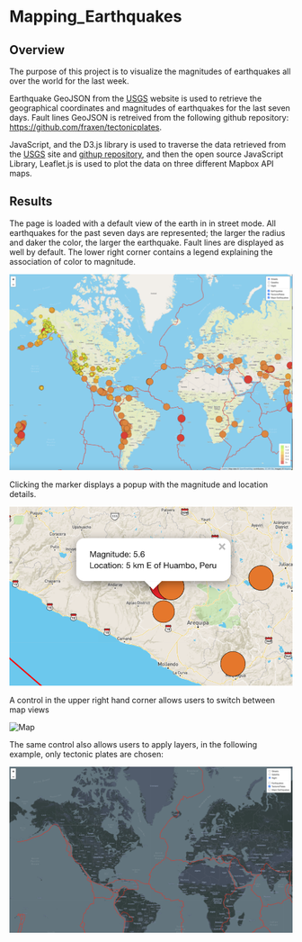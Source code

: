 # Mapping_Earthquakes


## Overview

The purpose of this project is to visualize the magnitudes of earthquakes all over the world for the last week.

Earthquake GeoJSON from the [USGS](https://earthquake.usgs.gov/earthquakes/feed/v1.0/geojson.php)  website is used to retrieve the geographical coordinates and magnitudes of earthquakes for the last seven days.  Fault lines GeoJSON is retreived from the following github repository: https://github.com/fraxen/tectonicplates.

JavaScript, and the D3.js library is used to traverse the data retrieved from the [USGS](https://earthquake.usgs.gov/earthquakes/feed/v1.0/geojson.php) site and [githup repository](https://github.com/fraxen/tectonicplates), and then the open source JavaScript Library, Leaflet.js is used to plot the data on three different Mapbox API maps.

## Results

The page is loaded with a default view of the earth in in street mode. All earthquakes for the past seven days are represented; the larger the radius and daker the color, the larger the earthquake.  Fault lines are displayed as well by default. The lower right corner contains a legend explaining the association of color to magnitude.

![Default View](/Earthquake_Challenge/Resources/Default.png)

Clicking the marker displays a popup with the magnitude and location details. 

![Popup](/Earthquake_Challenge/Resources/Popup.png)

A control in the upper right hand corner allows users to switch between map views

![Map](/Earthquake_Challenge/Resources/satellite.png)

The same control also allows users to apply layers, in the following example, only tectonic plates are chosen:

![Filter](/Earthquake_Challenge/Resources/FilteredOverlay.png)


